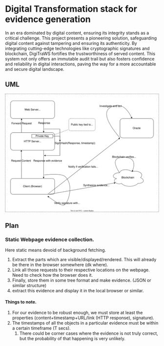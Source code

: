 # Digital Transformation stack for evidence generation
In an era dominated by digital content, ensuring its integrity stands as a
critical challenge. This project presents a pioneering solution, safeguarding digital
content against tampering and ensuring its authenticity. By integrating cutting-edge
technologies like cryptographic signatures and blockchain, DigiTraWS fortifies the
trustworthiness of served content. This system not only offers an immutable audit trail
but also fosters confidence and reliability in digital interactions, paving the way for a
more accountable and secure digital landscape.

## UML
![img](flow.svg)


## Plan
### Static Webpage evidence collection.
Here static means devoid of background fetching.

1. Extract the parts which are visible/displayed/rendered.
This will already be there in the browser somewhere (dk where).
2. Link all those requests to their respective locations on the webpage.
Need to check how the browser does it.
3. Finally, store them in some tree format and make evidence. (JSON or similar structure)
4. extract this evidence and display it in the local browser or similar.


#### Things to note.
1. For our evidence to be robust enough, we must store at least the properties (content+timestamp+URL/link (HTTP response), signature).
2. The timestamps of all the objects in a particular evidence must be within a certain timeframe (T secs).
    1. There could be corner cases where the evidence is not truly correct, but the probability of that happening is very unlikely.